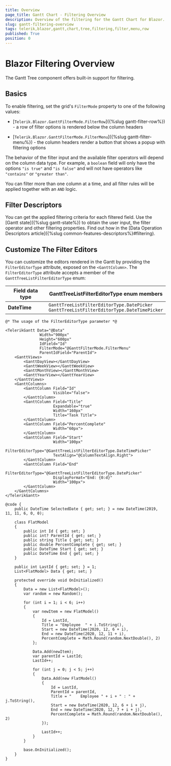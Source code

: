 ```yaml
---
title: Overview
page_title: Gantt Chart - Filtering Overview
description: Overview of the filtering for the Gantt Chart for Blazor.
slug: gantt-filtering-overview
tags: telerik,blazor,gantt,chart,tree,filtering,filter,menu,row
published: True
position: 0
---
```


# Blazor Filtering Overview

The Gantt Tree component offers built-in support for filtering.

## Basics

To enable filtering, set the grid's `FilterMode` property to one of the following values:

* [`Telerik.Blazor.GanttFilterMode.FilterRow`]({%slug gantt-filter-row%}) - a row of filter options is rendered below the column headers

* [`Telerik.Blazor.GanttFilterMode.FilterMenu`]({%slug gantt-filter-menu%}) - the column headers render a button that shows a popup with filtering options

The behavior of the filter input and the available filter operators will depend on the column data type. For example, a `boolean` field will only have the options `"is true"` and `"is false"` and will not have operators like `"contains"` or `"greater than"`.

You can filter more than one column at a time, and all filter rules will be applied together with an `AND` logic.

## Filter Descriptors

You can get the applied filtering criteria for each filtered field. Use the [Gantt state]({%slug gantt-state%}) to obtain the user input, the filter operator and other filtering properties. Find out how in the [Data Operation Descriptors article]({%slug common-features-descriptors%}#filtering).

## Customize The Filter Editors

You can customize the editors rendered in the Gantt by providing the `FilterEditorType` attribute, exposed on the `<GanttColumn>`. The `FilterEditorType` attribute accepts a member of the `GanttTreeListFilterEditorType` enum:

| Field data type | GanttTreeListFilterEditorType enum members |
|-----------------|------------------------------------------|
| **DateTime**  | `GanttTreeListFilterEditorType.DatePicker`<br> `GanttTreeListFilterEditorType.DateTimePicker` |


````CSHTML
@* The usage of the FilterEditorType parameter *@

<TelerikGantt Data="@Data"
               Width="900px"
               Height="600px"
               IdField="Id"
               FilterMode="@GanttFilterMode.FilterMenu"
               ParentIdField="ParentId">
    <GanttViews>
        <GanttDayView></GanttDayView>
        <GanttWeekView></GanttWeekView>
        <GanttMonthView></GanttMonthView>
        <GanttYearView></GanttYearView>
    </GanttViews>
    <GanttColumns>
        <GanttColumn Field="Id"
                     Visible="false">
        </GanttColumn>
        <GanttColumn Field="Title"
                     Expandable="true"
                     Width="160px"
                     Title="Task Title">
        </GanttColumn>
        <GanttColumn Field="PercentComplete"
                     Width="60px">
        </GanttColumn>
        <GanttColumn Field="Start"
                     Width="100px"
                     FilterEditorType="@GanttTreeListFilterEditorType.DateTimePicker"
                     TextAlign="@ColumnTextAlign.Right">
        </GanttColumn>
        <GanttColumn Field="End"
                     FilterEditorType="@GanttTreeListFilterEditorType.DatePicker"
                     DisplayFormat="End: {0:d}"
                     Width="100px">
        </GanttColumn>
    </GanttColumns>
</TelerikGantt>

@code {
    public DateTime SelectedDate { get; set; } = new DateTime(2019, 11, 11, 6, 0, 0);

    class FlatModel
    {
        public int Id { get; set; }
        public int? ParentId { get; set; }
        public string Title { get; set; }
        public double PercentComplete { get; set; }
        public DateTime Start { get; set; }
        public DateTime End { get; set; }
    }

    public int LastId { get; set; } = 1;
    List<FlatModel> Data { get; set; }

    protected override void OnInitialized()
    {
        Data = new List<FlatModel>();
        var random = new Random();

        for (int i = 1; i < 6; i++)
        {
            var newItem = new FlatModel()
            {
                Id = LastId,
                Title = "Employee  " + i.ToString(),
                Start = new DateTime(2020, 12, 6 + i),
                End = new DateTime(2020, 12, 11 + i),
                PercentComplete = Math.Round(random.NextDouble(), 2)
            };

            Data.Add(newItem);
            var parentId = LastId;
            LastId++;

            for (int j = 0; j < 5; j++)
            {
                Data.Add(new FlatModel()
                {
                    Id = LastId,
                    ParentId = parentId,
                    Title = "    Employee " + i + " : " + j.ToString(),
                    Start = new DateTime(2020, 12, 6 + i + j),
                    End = new DateTime(2020, 12, 7 + i + j),
                    PercentComplete = Math.Round(random.NextDouble(), 2)
                });

                LastId++;
            }
        }

        base.OnInitialized();
    }
}
````

